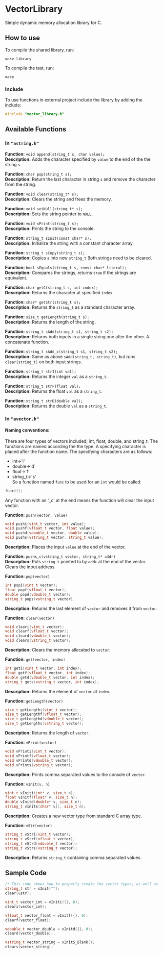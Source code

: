 # VectorLibrary
Simple dynamic memory allocation library for C.

## How to use
To compile the shared library, run:
```
make library
```

To compile the test, run:
```
make
```

### Include
To use functions in external project include the library by adding the include:
```C
#include "vector_library.h"
```

## Available Functions
### In `"astring.h"`

**Function:** `void append(string_t s, char value);`  
**Description:** Adds the character specified by `value` to the end of the the string `s`.  
  
**Function:** `char pop(string_t s);`  
**Description:** Return the last character in string `s` and remove the character from the string.  
  
**Function:** `void clear(string_t* s);`  
**Description:** Clears the string and frees the memory.  
  
**Function:** `void setNull(string_t* s);`  
**Description:** Sets the string pointer to `NULL`.  
  
**Function:** `void sPrint(string_t s);`  
**Description:** Prints the string to the console.  
  
**Function:** `string_t sInit(const char* s);`  
**Description:** Initialize the string with a constant character array.  
  
**Function:** `string_t sCopy(string_t s);`  
**Description:** Copies `s` into new `string_t` Both strings need to be cleared.  
  
**Function:** `bool sEquals(string_t s, const char* literal);`  
**Description:** Compares the strings, returns `true` if the strings are equivalent.  
  
**Function:** `char getC(string_t s, int index);`  
**Description:** Returns the character at specified `index`.  
  
**Function:** `char* getStr(string_t s);`  
**Description:** Returns the `string_t` as a standard character array.  
  
**Function:** `size_t getLength(string_t s);`  
**Description:** Returns the length of the string.  
  
**Function:** `string_t sAdd(string_t s1, string_t s2);`  
**Description:** Returns both inputs in a single string one after the other. A concatenate function.  
  
**Function:** `string_t sAdd_c(string_t s1, string_t s2);`  
**Description:** Same as above `sAdd(string_t, string_t)`, but runs `clear(string_t)` on both input strings.  
  
**Function:** `string_t strI(int val);`  
**Description:** Returns the integer `val` as a `string_t`.  
  
**Function:** `string_t strF(float val);`  
**Description:** Returns the float `val` as a `string_t`.  
  
**Function:** `string_t strD(double val);`  
**Description:** Returns the double `val` as a `string_t`.  
  
### In `"avector.h"`
#### Naming conventions:
There are four types of vectors included; int, float, double, and string_t. The functions are named according the the type. A specifying character is placed after the function name. The specifying characters are as follows:  
- int->'i'
- double->'d'
- float->'f'
- string_t->'s'  
So a function named `func` to be used for an `int` would be called:
```C
funci();
```
Any function with an '_c' at the end means the function will clear the input vector.  
  

**Function:** `push(vector, value)`
```C++
void pushi(vint_t vector, int value);
void pushf(vfloat_t vector, float value);
void pushd(vdouble_t vector, double value);
void pushs(vstring_t vector, string_t value);
```
**Description:** Places the input `value` at the end of the vector.  
  
**Function:** `pushs_c(vstring_t vector, string_t* addr)`  
**Description:** Puts `string_t` pointed to by `addr` at the end of the vector. Clears the input address.  
  

**Function:** `pop(vector)`
```C++
int popi(vint_t vector);
float popf(vfloat_t vector);
double popd(vdouble_t vector);
string_t pops(vstring_t vector);
```
**Description:** Returns the last element of `vector` and removes it from `vector`.  
  
**Function:** `clear(vector)`
```C++
void cleari(vint_t vector);
void clearf(vfloat_t vector);
void cleard(vdouble_t vector);
void clears(vstring_t vector);
```
**Description:** Clears the memory allocated to `vector`.  
  
**Function:** `get(vector, index)`
```C++
int geti(vint_t vector, int index);
float getf(vfloat_t vector, int index);
double getd(vdouble_t vector, int index);
string_t gets(vstring_t vector, int index);
```
**Description:** Returns the element of `vector` at `index`.  
  
**Function:** `getLength(vector)`
```C++
size_t getLengthi(vint_t vector);
size_t getLengthf(vfloat_t vector);
size_t getLengthd(vdouble_t vector);
size_t getLengths(vstring_t vector);
```
**Description:** Returns the length of `vector`.  
  
**Function:** `vPrint(vector)`
```C++
void vPrinti(vint_t vector);
void vPrintf(vfloat_t vector);
void vPrintd(vdouble_t vector);
void vPrints(vstring_t vector);
```
**Description:** Prints comma separated values to the console of `vector`.  
  
**Function:** `vInit(v, n)`
```C++
vint_t vIniti(int* v, size_t n);
float vInitf(float* v, size_t n);
double vInitd(double* v, size_t n);
string_t vInits(char* v[], size_t n);
```
**Description:** Creates a new vector type from standard C array type.  
  
**Function:** `vStr(vector)`
```C++
string_t vStri(vint_t vector);
string_t vStrf(vfloat_t vector);
string_t vStrd(vdouble_t vector);
string_t vStrs(vstring_t vector);
```
**Description:** Returns `string_t` containing comma separated values.  
  
## Sample Code
```C++
/* This code shows how to properly create the vector types, as well as clear them after use. */
string_t str = sInit("");
clear(&str);

vint_t vector_int = vIniti({}, 0);
cleari(vector_int);

vfloat_t vector_float = vInitf({}, 0);
clearf(vector_float);

vdouble_t vector_double = vInitd({}, 0);
cleard(vector_double);

vstring_t vector_string = vInitS_Blank();
clears(vector_string);
```
